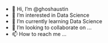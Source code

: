 - 👋 Hi, I’m @ghoshaustin
- 👀 I’m interested in Data Science 
- 🌱 I’m currently learning Data Science 
- 💞️ I’m looking to collaborate on ...
- 📫 How to reach me ...

<!---
ghoshaustin/ghoshaustin is a ✨ special ✨ repository because its `README.md` (this file) appears on your GitHub profile.
You can click the Preview link to take a look at your changes.
--->
